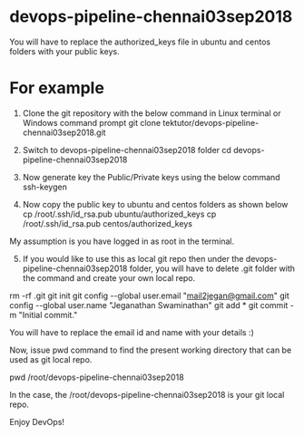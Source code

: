 # devops-pipeline-chennai03sep2018

You will have to replace the authorized_keys file in ubuntu and centos folders with your public keys.

For example
============
1. Clone the git repository with the below command in Linux terminal or Windows command prompt
git clone tektutor/devops-pipeline-chennai03sep2018.git

2. Switch to devops-pipeline-chennai03sep2018 folder
cd devops-pipeline-chennai03sep2018

3. Now generate key the Public/Private keys using the below command
ssh-keygen

4. Now copy the public key to ubuntu and centos folders as shown below
cp /root/.ssh/id_rsa.pub ubuntu/authorized_keys
cp /root/.ssh/id_rsa.pub centos/authorized_keys

My assumption is you have logged in as root in the terminal.

5. If you would like to use this as local git repo then under the devops-pipeline-chennai03sep2018 folder,
you will have to delete .git folder with the command and create your own local repo.

rm -rf .git
git init
git config --global user.email "mail2jegan@gmail.com"
git config --global user.name "Jeganathan Swaminathan"
git add *
git commit -m "Initial commit."

You will have to replace the email id and name with your details :)

Now, issue pwd command to find the present working directory that can be used as git local repo.

pwd
/root/devops-pipeline-chennai03sep2018

In the case, the /root/devops-pipeline-chennai03sep2018 is your git local repo.

Enjoy DevOps!





